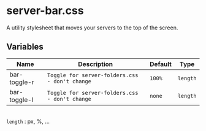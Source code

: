 # server-bar.css
A utility stylesheet that moves your servers to the top of the screen.

## Variables
Name | Description | Default | Type
---- | ----------- | ------- | -
bar-toggle-r  | `Toggle for server-folders.css - don't change` | `100%` | `length`
bar-toggle-l  | `Toggle for server-folders.css - don't change` | `none` | `length`

\
`length` : px, %, ...